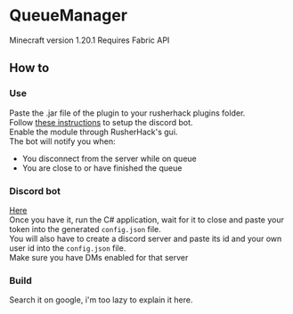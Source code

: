 # QueueManager
Minecraft version 1.20.1
Requires Fabric API  
## How to
### Use
Paste the .jar file of the plugin to your rusherhack plugins folder.  
Follow [these instructions](https://github.com/GabiRP/QueueManager/tree/rusher#discord-bot) to setup the discord bot.  
Enable the module through RusherHack's gui.  
The bot will notify you when:
- You disconnect from the server while on queue
- You are close to or have finished the queue
### Discord bot
[Here](https://discord.com/developers/docs/getting-started#step-1-creating-an-app)  
Once you have it, run the C# application, wait for it to close and paste your token into the generated ``config.json`` file.  
You will also have to create a discord server and paste its id and your own user id into the ``config.json`` file.  
Make sure you have DMs enabled for that server
### Build
Search it on google, i'm too lazy to explain it here.  
